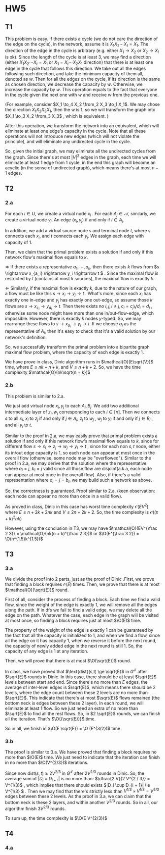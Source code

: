 # HW5

$$
\newcommand{\from}{\leftarrow}
\newcommand{\O}{\mathcal{O}}
$$

## T1

This problem is easy. If there exists a cycle (we do not care the direction of the edge on the cycle), in the network, assume it is $X_1X_2\cdots X_t=X_1$. The direction of the edge in the cycle is arbitrary (e.g. either $X_1 \to X_2$ or $X_2 \to X_1$ is ok). Since the length of the cycle is at least $3$, we may find a direction (either $X_1X_2\cdots X_t=X_1$ or $X_1=X_t\cdots X_2X_1$ direction) that there is at least one edge in the cycle that follows this direction. We take out all the edges following such direction, and take the minimum capacity of them all, denoted as $w$. Then for all the edges on the cycle, if its direction is the same as chosen direction, we decrease the capacity by $w$. Otherwise, we increase the capacity by $w$. This operation equals to the fact that everyone in the cycle given the next one with $w$ and receive $w$ from the previous one.

(For example, consider $X_1 \to_4 X_2 \from_2 X_3 \to_1 X_1$. We may chose the direction $X_1X_2X_3X_1$, then the $w$ is $1$, so we will transform the graph into $X_1 \to_3 X_2 \from_3 X_3$ , which is equivalent. )

After this operation, we transform the network into an equivalent, which will eliminate at least one edge's capacity in the cycle. Note that all these operations will not introduce new edges (which will not violate the principle), and will eliminate any undirected cycle in the cycle.

So, given the initial graph, we may eliminate all the undirected cycles from the graph. Since there's at most $|V|^2$ edges in the graph, each time we will eliminate at least $1$ edge from $1$ cycle, in the end this graph will become an acyclic (in the sense of undirected graph), which means there's at most $n - 1$ edges.

## T2

### 2.a

For each $i \in U$, we create a virtual node $x_i$ . For each $A_j \in \mathcal{A}$, similarly, we create a virtual node $y_i$. An edge $(x_i,y_j)$ if and only if $i \in A_j$.

In addition, we add a virtual source node $s$ and terminal node $t$, where $s$ connects each $x_i$, and $t$ connects each $y_j$. We assign each edge with capacity of $1$.

Then, we claim that the primal problem exists a solution if and only if this network flow's maximal flow equals to $k$. 

$\Rightarrow$  If there exists a representative $a_1,\cdots,a_k$, then there exists  $k$ flows from $s \rightarrow x_{a_i} \rightarrow y_i \rightarrow t $ . Since the maximal flow is restricted by $t$ (contains at most $k$ sources), the maximal flow is exactly $k$.

$\Leftarrow$ Similarly, if the maximal flow is exactly $k$, due to the nature of our graph, a flow must be like this $s \rightarrow x_i \rightarrow y_j \rightarrow t$ . What's more, since each $x_i$ has exactly one in-edge and $y_j$ has exactly one out-edge, so assume those $k$ flows are $s \rightarrow x_{c_i} \rightarrow y_{d_i} \rightarrow t$. Then there exists no $i,j, i\ne j, c_i = c_j \bigvee d_i = d_j$ , otherwise some node might have more than one in/out-flow-edge, which impossible. However, there is exactly $k$ nodes $y$-typed. So, we may rearrange these flows to $s \rightarrow x_{a_i} \rightarrow y_i \rightarrow t$. If we choose $a_i$ as the representative of $A_i$, then it's easy to check that it's a valid solution by our network's definition.

So, we successfully transform the primal problem into a bipartite graph maximal flow problem, where the capacity of each edge is exactly $1$​.

We have prove in class, $\text{Dinic}$ algorithm runs in $\mathcal{O}(E\sqrt{V})$  time, where $E \le nk + n + k$, and $V \le n + k + 2$. So, we have the time complexity $\mathcal{O}(nk\sqrt{n + k})$ 

### 2.b

This problem is similar to 2.a.

We just add virtual node $x_i,y_j$ to each $A_i, B_j$. We add two additional intermediate layer of $z_i,w_i$ corresponding to each $i \in [n]$. Then we connects $s$ to all $x_i$, $x_i$ to $z_j$ if and only if $j \in A_i$, $z_j$ to $w_j$ , $w_j$ to $y_i$ if and only if $j \in B_i$ , and all $y_i$ to $t$.

Similar to the proof in 2.a, we may easily prove that primal problem exists a solution if and only if this network flow's maximal flow equals to $k$, since for different flow $s \rightarrow x_i \rightarrow z_j \rightarrow w_j \rightarrow y_l \rightarrow t$ , since for each non $s,t$ node, either its in/out edge capacity is $1$, so each node can appear at most once in the overall flow (otherwise, some node may be "overflowed"). Similar to the proof in 2.a,  we may derive that the solution where the representative where $a_i = j$, $b_l = j$ valid since all those flow are disjoint(a.k.a, each node can appear at most once in the overall flow). Also, if there's a valid representation where $a_i = j = b_l$, we may build such a network as above.

So, the correctness is guaranteed. Proof similar to 2.a. (keen observation: each node can appear no more than once in a valid flow).

As proved in class, $\text{Dinic}$ in this case has worst time complexity $\mathcal{O}(EV^2)$ where $E \le n + 2k + 2nk$ and $V \le 2n + 2k + 2$. So, the time complexity is $\mathcal{O}((n + k)^2nk)$

However, using the conclusion in T3, we may have $\mathcal{O}(EV^{\frac 2 3}) = \mathcal{O}(nk(n + k)^{\frac 2 3})$ or $\O(E^{\frac 3 2}) = \O(n^{1.5}k^{1.5})$ 

## T3

### 3.a

We divide the proof into $2$ parts, just as the proof of $\text{Dinic}$ .First, we prove that finding a block requires $\mathcal{O}(E)$ times. Then, we prove that there is at most $\mathcal{O}(\sqrt{E})$ round. 

First of all, consider the process of finding a block. Each time we find a valid flow, since the weight of the edge is exactly $1$, we will remove all the edges along the path. If in $\text{dfs}$ we fail to find a valid edge, we may delete all the edge on the path. Whatever the case, each edge in the graph will be visited at most once, so finding a block requires just at most $\O(E)$ time.

The property of the weight of the edge is exactly $1$ can be guaranteed by the fact that all the capacity is initialized to $1$, and when we find a flow, since all the edge on it has capacity $1$, when we reverse it before the next round, the capacity of newly added edge in the next round is still $1$. So, the capacity of any edge is $1$ at any iteration.

Then, we will prove that there is at most $\O(\sqrt{E})$ round.

In class, we have proved that $\text{dist}(s,t) \ge \sqrt{E}$ in $G^\mathcal{F}$ after $\sqrt{E}$ rounds in $\text{Dinic}$. In this case, there should be at least $\sqrt{E}$ levels between start and end. Since there's no more than $E$ edges, the average of inter-level edges is $\sqrt{E}$, which means there should be $2$ levels, where the edge count between these $2$ levels are no more than $\sqrt{E}$. This indicate that there's at most $\sqrt{E}$ flows remained (the bottom neck is edges between these $2$ layer). In each round, we will eliminate at least $1$ flow. So we just need an extra of no more than $\sqrt{E}$ to find all the rest flows. So, in $2 \sqrt{E}$ rounds, we can finish all the iteration. That's $\O{(\sqrt{E})}$ time.

So in all, we finish in $\O(E \sqrt{E}) = \O (E^{3/2})$ time

### 3.b

The proof is similar to 3.a. We have proved that finding a block requires no more than $\O(E)$ time. We just need to indicate that the iteration can finish in no more than $\O(V^{2/3})$ iterations.

Since now  $\text{dist}(s,t) \ge 2V^{2/3}$ in $G^\mathcal{F}$ after $2V^{2/3}$ rounds in $\text{Dinic}$. So, the average sum of $|D_i \cup D_{i + 1}|$ is no more than:  $\dfrac{2 V}{2 V^{2 / 3}} = V^{1/3}$ , which implies that there should exists $|D_i \cup D_{i + 1}| \le V^{1/3} $ . Then we may find that there's strictly less than $V^{1/3} \times V ^{1/3} = V ^{2/3}$ edges between these $2$ levels. As the proof in 3.a, we can claim that the bottom neck is these $2$ layers, and within another $V^{2/3}$ rounds. So in all, our algorithm finish $3 V ^ {2/3}$ rounds.

To sum up, the time complexity is $\O(E V^{2/3})$

## T4

### 4.a

